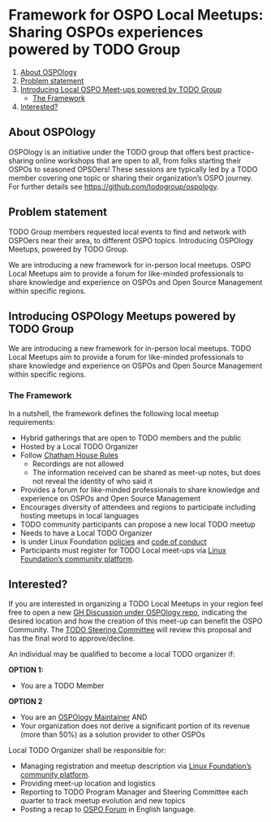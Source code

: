 # Framework for OSPO Local Meetups: Sharing OSPOs experiences powered by TODO Group


1. [About OSPOlogy](#about-ospology)
2. [Problem statement](#problem-statement)
3. [Introducing Local OSPO Meet-ups powered by TODO Group](#introducing-local-ospo-meet-ups-powered-by-todo-group)
   + [The Framework](#the-framework)
5. [Interested?](#interested)



## About OSPOlogy 
OSPOlogy is an initiative under the TODO group that offers best practice-sharing online workshops that are open to all, from folks starting their OSPOs to seasoned OPSOers! These sessions are typically led by a TODO member covering one topic or sharing their organization’s OSPO journey.
For further details see https://github.com/todogroup/ospology.

## Problem statement
TODO Group members requested local events to find and network with OSPOers near their area, to different OSPO topics.
Introducing OSPOlogy Meetups, powered by TODO Group.

We are introducing a new framework for in-person local meetups. OSPO Local Meetups aim to provide a forum for like-minded professionals to share knowledge and experience on OSPOs and Open Source Management within specific regions.

## Introducing OSPOlogy Meetups powered by TODO Group

We are introducing a new framework for in-person local meetups. TODO Local Meetups aim to provide a forum for like-minded professionals to share knowledge and experience on OSPOs and Open Source Management within specific regions.

### The Framework

In a nutshell, the framework defines the following local meetup requirements:

* Hybrid gatherings that are open to TODO members and the public
* Hosted by a Local TODO Organizer
* Follow [Chatham House Rules](https://www.chathamhouse.org/about-us/chatham-house-rule)
  * Recordings are not allowed
  * The information received can be shared as meet-up notes, but does not reveal the identity of who said it
* Provides a forum for like-minded professionals to share knowledge and experience on OSPOs and Open Source Management
* Encourages diversity of attendees and regions to participate including hosting meetups in local languages
* TODO community participants can propose a new local TODO meetup
* Needs to have a Local TODO Organizer
* Is under Linux Foundation [policies](https://www.linuxfoundation.org/policies/) and [code of conduct](https://events.linuxfoundation.org/about/code-of-conduct/)
* Participants must register for TODO Local meet-ups via [Linux Foundation’s community platform](https://community.linuxfoundation.org/todo-group-europe/).


## Interested?

If you are interested in organizing a TODO Local Meetups in your region feel free to open a new [GH Discussion under OSPOlogy repo](https://github.com/todogroup/ospology/discussions), indicating the desired location and how the creation of this meet-up can benefit the OSPO Community. The [TODO Steering Committee](https://github.com/todogroup/governance#-about-todo-steering-committee-tsc) will review this proposal and has the final word to approve/decline.

An individual may be qualified to become a local TODO organizer if:

**OPTION 1:** 
* You are a TODO Member

**OPTION 2**

* You are an [OSPOlogy Maintainer](https://github.com/todogroup/ospology/blob/main/meetings/GOVERNANCE.md)
AND
* Your organization does not derive a significant portion of its revenue (more than 50%) as a solution provider to other OSPOs 

Local TODO Organizer shall be responsible for:

* Managing registration and meetup description via [Linux Foundation’s community platform](https://community.linuxfoundation.org/todo-group-europe/).
* Providing meet-up location and logistics
* Reporting to TODO Program Manager and Steering Committee each quarter to track meetup evolution and new topics
* Posting a recap to [OSPO Forum](https://github.com/todogroup/ospology/discussions/categories/announcements) in English language.

